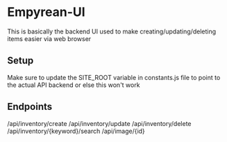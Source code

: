 # Empyrean-UI
This is basically the backend UI used to make creating/updating/deleting items easier via web browser

## Setup
Make sure to update the SITE_ROOT variable in constants.js file to point to the actual API backend or else this won't work

## Endpoints
/api/inventory/create
/api/inventory/update
/api/inventory/delete
/api/inventory/{keyword}/search
/api/image/{id}